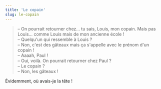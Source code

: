 ```yaml
---
title: 'Le copain'
slug: le-copain
---
```


> – On pourrait retourner chez… tu sais, Louis, mon copain. Mais pas Louis… comme Louis mais de mon ancienne école !  
> – Quelqu'un qui ressemble à Louis ?  
> – Non, c'est des gâteaux mais ça s'appelle avec le prénom d'un copain !  
> – Aaaah, Paul !  
> – Oui, voilà. On pourrait retourner chez Paul ?  
> – Le copain ?  
> – Non, les gâteaux !

Évidemment, où avais-je la tête !
